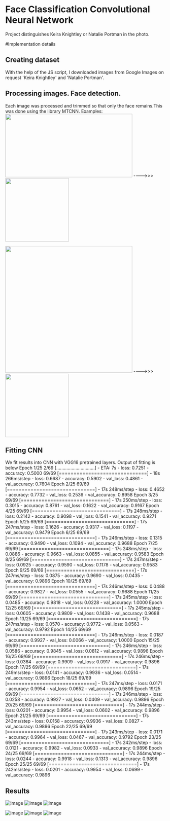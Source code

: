# Face Classification Convolutional Neural Network
Project distinguishes Keira Knightley or Natalie Portman in the photo.

#Implementation details

## Creating dataset
With the help of the JS script, I downloaded images from Google Images on request 'Keira Knightley' and 'Natalie Portman'.

## Processing images. Face detection.

Each image was processed and trimmed so that only the face remains.This was done using the library MTCNN.
Examples:
<img src="https://user-images.githubusercontent.com/54369751/112759831-6fcaed80-8ffd-11eb-8c7f-4bc19701ddca.jpg" width="400" height="200">
---->>>
<img src="https://user-images.githubusercontent.com/54369751/112759836-76f1fb80-8ffd-11eb-8eb9-345b64bad382.jpg" width="200" height="200">
<p float="left">
<img src="https://user-images.githubusercontent.com/54369751/112760042-4363a100-8ffe-11eb-8074-66595dd94155.jpg" width="400" height="400">
---->>>
<img src="https://user-images.githubusercontent.com/54369751/112760058-52e2ea00-8ffe-11eb-8e7b-a5db97622453.jpg" width="200" height="200">
 </p>
 
 ## Fitting CNN
 We fit results into CNN with VGG16 pretrained layers. Output of fitting is below
Epoch 1/25
2/69 [..............................] - ETA: 7s - loss: 0.7251 - accuracy: 0.5000
69/69 [==============================] - 18s 266ms/step - loss: 0.6687 - accuracy: 0.5902 - val_loss: 0.4861 - val_accuracy: 0.7604
Epoch 2/25
69/69 [==============================] - 17s 248ms/step - loss: 0.4652 - accuracy: 0.7732 - val_loss: 0.2536 - val_accuracy: 0.8958
Epoch 3/25
69/69 [==============================] - 17s 250ms/step - loss: 0.3015 - accuracy: 0.8761 - val_loss: 0.1622 - val_accuracy: 0.9167
Epoch 4/25
69/69 [==============================] - 17s 248ms/step - loss: 0.2142 - accuracy: 0.9098 - val_loss: 0.1541 - val_accuracy: 0.9271
Epoch 5/25
69/69 [==============================] - 17s 247ms/step - loss: 0.1626 - accuracy: 0.9317 - val_loss: 0.1197 - val_accuracy: 0.9479
Epoch 6/25
69/69 [==============================] - 17s 246ms/step - loss: 0.1315 - accuracy: 0.9490 - val_loss: 0.1094 - val_accuracy: 0.9688
Epoch 7/25
69/69 [==============================] - 17s 248ms/step - loss: 0.0886 - accuracy: 0.9663 - val_loss: 0.0855 - val_accuracy: 0.9583
Epoch 8/25
69/69 [==============================] - 17s 247ms/step - loss: 0.0925 - accuracy: 0.9590 - val_loss: 0.1178 - val_accuracy: 0.9583
Epoch 9/25
69/69 [==============================] - 17s 247ms/step - loss: 0.0875 - accuracy: 0.9690 - val_loss: 0.0435 - val_accuracy: 0.9896
Epoch 10/25
69/69 [==============================] - 17s 246ms/step - loss: 0.0488 - accuracy: 0.9827 - val_loss: 0.0555 - val_accuracy: 0.9688
Epoch 11/25
69/69 [==============================] - 17s 245ms/step - loss: 0.0485 - accuracy: 0.9818 - val_loss: 0.0228 - val_accuracy: 1.0000
Epoch 12/25
69/69 [==============================] - 17s 245ms/step - loss: 0.0605 - accuracy: 0.9809 - val_loss: 0.1438 - val_accuracy: 0.9688
Epoch 13/25
69/69 [==============================] - 17s 247ms/step - loss: 0.0570 - accuracy: 0.9772 - val_loss: 0.0563 - val_accuracy: 0.9792
Epoch 14/25
69/69 [==============================] - 17s 246ms/step - loss: 0.0187 - accuracy: 0.9927 - val_loss: 0.0066 - val_accuracy: 1.0000
Epoch 15/25
69/69 [==============================] - 17s 246ms/step - loss: 0.0586 - accuracy: 0.9845 - val_loss: 0.0812 - val_accuracy: 0.9896
Epoch 16/25
69/69 [==============================] - 17s 246ms/step - loss: 0.0364 - accuracy: 0.9909 - val_loss: 0.0917 - val_accuracy: 0.9896
Epoch 17/25
69/69 [==============================] - 17s 249ms/step - loss: 0.0141 - accuracy: 0.9936 - val_loss: 0.0514 - val_accuracy: 0.9896
Epoch 18/25
69/69 [==============================] - 17s 247ms/step - loss: 0.0171 - accuracy: 0.9954 - val_loss: 0.0652 - val_accuracy: 0.9896
Epoch 19/25
69/69 [==============================] - 17s 246ms/step - loss: 0.0258 - accuracy: 0.9927 - val_loss: 0.0409 - val_accuracy: 0.9896
Epoch 20/25
69/69 [==============================] - 17s 244ms/step - loss: 0.0201 - accuracy: 0.9954 - val_loss: 0.0602 - val_accuracy: 0.9896
Epoch 21/25
69/69 [==============================] - 17s 243ms/step - loss: 0.0158 - accuracy: 0.9936 - val_loss: 0.0827 - val_accuracy: 0.9896
Epoch 22/25
69/69 [==============================] - 17s 243ms/step - loss: 0.0171 - accuracy: 0.9964 - val_loss: 0.0467 - val_accuracy: 0.9792
Epoch 23/25
69/69 [==============================] - 17s 242ms/step - loss: 0.0121 - accuracy: 0.9982 - val_loss: 0.0933 - val_accuracy: 0.9896
Epoch 24/25
69/69 [==============================] - 17s 244ms/step - loss: 0.0244 - accuracy: 0.9918 - val_loss: 0.1313 - val_accuracy: 0.9896
Epoch 25/25
69/69 [==============================] - 17s 242ms/step - loss: 0.0201 - accuracy: 0.9954 - val_loss: 0.0699 - val_accuracy: 0.9896

## Results

![image](https://user-images.githubusercontent.com/54369751/112760315-1fed2600-8fff-11eb-953b-781e247c9b56.png)
![image](https://user-images.githubusercontent.com/54369751/112760322-29768e00-8fff-11eb-90c8-8ef930095aa0.png)
![image](https://user-images.githubusercontent.com/54369751/112760326-2ed3d880-8fff-11eb-9aa8-f84caf8ba75b.png)

![image](https://user-images.githubusercontent.com/54369751/112760373-693d7580-8fff-11eb-8793-ed6fcb511c93.png)
![image](https://user-images.githubusercontent.com/54369751/112760378-6b9fcf80-8fff-11eb-828f-b9a3012e8b69.png)
![image](https://user-images.githubusercontent.com/54369751/112760380-6d699300-8fff-11eb-9aac-d3a05d9be738.png)

